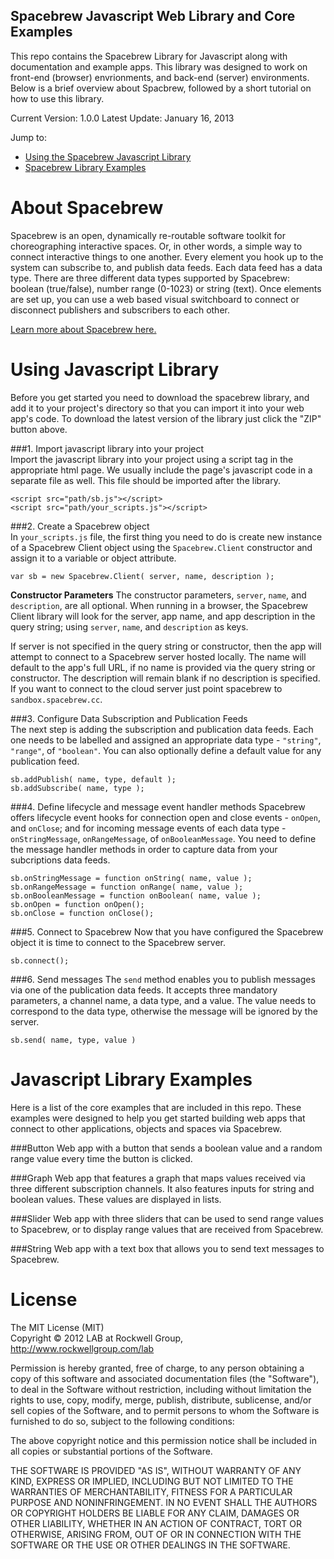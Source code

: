 Spacebrew Javascript Web Library and Core Examples
--------------------------------------------------

This repo contains the Spacebrew Library for Javascript along with documentation and example apps. This library was designed to work on front-end (browser) envrionments, and back-end (server) environments. Below is a brief overview about Spacbrew, followed by a short tutorial on how to use this library. 

Current Version: 1.0.0
Latest Update: January 16, 2013

Jump to:
* [Using the Spacebrew Javascript Library](#using-javascript-library)
* [Spacebrew Library Examples](#javascript-library-examples)
  
About Spacebrew
===============
Spacebrew is an open, dynamically re-routable software toolkit for choreographing interactive spaces. Or, in other words, a simple way to connect interactive things to one another. Every element you hook up to the system can subscribe to, and publish data feeds. Each data feed has a data type. There are three different data types supported by Spacebrew: boolean (true/false), number range (0-1023) or string (text). Once elements are set up, you can use a web based visual switchboard to connect or disconnect publishers and subscribers to each other. 

[Learn more about Spacebrew here.](http://docs.spacebrew.cc/)

Using Javascript Library
========================  
  
Before you get started you need to download the spacebrew library, and add it to your project's directory so that you can import it into your web app's code. To download the latest version of the library just click the "ZIP" button above.  

###1. Import javascript library into your project  
Import the javascript library into your project using a script tag in the appropriate html page. We usually include the page's javascript code in a separate file as well. This file should be imported after the library.  
  
```
<script src="path/sb.js"></script>
<script src="path/your_scripts.js"></script>
```
  
###2. Create a Spacebrew object  
In `your_scripts.js` file, the first thing you need to do is create new instance of a Spacebrew Client object using the `Spacebrew.Client` constructor and assign it to a variable or object attribute.  
  
```
var sb = new Spacebrew.Client( server, name, description );
```
  
**Constructor Parameters**
The constructor parameters, `server`, `name`, and `description`, are all optional. When running in a browser, the Spacebrew Client library will look for the server, app name, and app description in the query string; using `server`, `name`, and `description` as keys.  
  
If server is not specified in the query string or constructor, then the app will attempt to connect to a Spacebrew server hosted locally. The name will default to the app's full URL, if no name is provided via the query string or constructor. The description will remain blank if no description is specified. If you want to connect to the cloud server just point spacebrew to `sandbox.spacebrew.cc`.  
     
###3. Configure Data Subscription and Publication Feeds  
The next step is adding the subscription and publication data feeds. Each one needs to be labelled and assigned an appropriate data type - `"string"`, `"range"`, of `"boolean"`. You can also optionally define a default value for any publication feed. 

```
sb.addPublish( name, type, default );
sb.addSubscribe( name, type );
```
  
###4. Define lifecycle and message event handler methods
Spacebrew offers lifecycle event hooks for connection open and close events - `onOpen`, and `onClose`; and for incoming message events of each data type - `onStringMessage`, `onRangeMessage`, of `onBooleanMessage`. You need to define the message handler methods in order to capture data from your subcriptions data feeds.
  
```
sb.onStringMessage = function onString( name, value );
sb.onRangeMessage = function onRange( name, value );
sb.onBooleanMessage = function onBoolean( name, value );
sb.onOpen = function onOpen();
sb.onClose = function onClose();
```
  
###5. Connect to Spacebrew
Now that you have configured the Spacebrew object it is time to connect to the Spacebrew server. 
  
```
sb.connect();
```
  
###6. Send messages
The `send` method enables you to publish messages via one of the publication data feeds. It accepts three mandatory parameters, a channel name, a data type, and a value. The value needs to correspond to the data type, otherwise the message will be ignored by the server.
  
```
sb.send( name, type, value )
```
  
Javascript Library Examples
===========================

Here is a list of the core examples that are included in this repo. These examples were designed to help you get started building web apps that connect to other applications, objects and spaces via Spacebrew.

###Button
Web app with a button that sends a boolean value and a random range value every time the button is clicked.
  
###Graph
Web app that features a graph that maps values received via three different subscription channels. It also features inputs for string and boolean values. These values are displayed in lists. 
  
###Slider
Web app with three sliders that can be used to send range values to Spacebrew, or to display range values that are received from Spacebrew.  
  
###String
Web app with a text box that allows you to send text messages to Spacebrew.
  
License  
=======  
  
The MIT License (MIT)  
Copyright © 2012 LAB at Rockwell Group, http://www.rockwellgroup.com/lab  
  
Permission is hereby granted, free of charge, to any person obtaining a copy of this software and associated documentation files (the "Software"), to deal in the Software without restriction, including without limitation the rights to use, copy, modify, merge, publish, distribute, sublicense, and/or sell copies of the Software, and to permit persons to whom the Software is furnished to do so, subject to the following conditions:  
  
The above copyright notice and this permission notice shall be included in all copies or substantial portions of the Software.  
  
THE SOFTWARE IS PROVIDED "AS IS", WITHOUT WARRANTY OF ANY KIND, EXPRESS OR IMPLIED, INCLUDING BUT NOT LIMITED TO THE WARRANTIES OF MERCHANTABILITY, FITNESS FOR A PARTICULAR PURPOSE AND NONINFRINGEMENT. IN NO EVENT SHALL THE AUTHORS OR COPYRIGHT HOLDERS BE LIABLE FOR ANY CLAIM, DAMAGES OR OTHER LIABILITY, WHETHER IN AN ACTION OF CONTRACT, TORT OR OTHERWISE, ARISING FROM, OUT OF OR IN CONNECTION WITH THE SOFTWARE OR THE USE OR OTHER DEALINGS IN THE SOFTWARE.  

